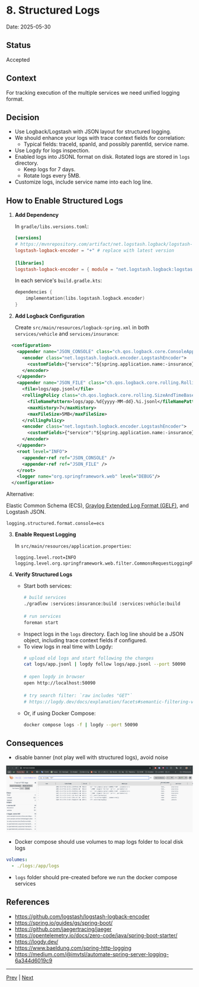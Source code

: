 # 8. Structured Logs

Date: 2025-05-30

## Status

Accepted

## Context

For tracking execution of the multiple services we need unified logging format. 

## Decision

- Use Logback/Logstash with JSON layout for structured logging.
- We should enhance your logs with trace context fields for correlation:
    - Typical fields: traceId, spanId, and possibly parentId, service name.
- Use Logdy for logs inspection.
- Enabled logs into JSONL format on disk. Rotated logs are stored in `logs` directory. 
  - Keep logs for 7 days.
  - Rotate logs every 5MB.
- Customize logs, include service name into each log line.

## How to Enable Structured Logs

1. **Add Dependency**
   
   In `gradle/libs.versions.toml`:
   ```toml
   [versions]
   # https://mvnrepository.com/artifact/net.logstash.logback/logstash-logback-encoder
   logstash-logback-encoder = "+" # replace with latest version
   
   [libraries]
   logstash-logback-encoder = { module = "net.logstash.logback:logstash-logback-encoder", version.ref = "logstash-logback-encoder" }
   ```
   
   In each service's `build.gradle.kts`:
   ```kotlin
   dependencies {
       implementation(libs.logstash.logback.encoder)
   }
   ```

2. **Add Logback Configuration**
   
   Create `src/main/resources/logback-spring.xml` in both `services/vehicle` and `services/insurance`:

```xml
  <configuration>
    <appender name="JSON_CONSOLE" class="ch.qos.logback.core.ConsoleAppender">
      <encoder class="net.logstash.logback.encoder.LogstashEncoder">
        <customFields>{"service":"${spring.application.name:-insurance}"}</customFields>
      </encoder>
    </appender>
    <appender name="JSON_FILE" class="ch.qos.logback.core.rolling.RollingFileAppender">
      <file>logs/app.jsonl</file>
      <rollingPolicy class="ch.qos.logback.core.rolling.SizeAndTimeBasedRollingPolicy">
        <fileNamePattern>logs/app.%d{yyyy-MM-dd}.%i.jsonl</fileNamePattern>
        <maxHistory>7</maxHistory>
        <maxFileSize>5MB</maxFileSize>
      </rollingPolicy>
      <encoder class="net.logstash.logback.encoder.LogstashEncoder">
        <customFields>{"service":"${spring.application.name:-insurance}"}</customFields>
      </encoder>
    </appender>
    <root level="INFO">
      <appender-ref ref="JSON_CONSOLE" />
      <appender-ref ref="JSON_FILE" />
    </root>
    <logger name="org.springframework.web" level="DEBUG"/>
  </configuration>
```

  Alternative:

  Elastic Common Schema (ECS), [Graylog Extended Log Format (GELF)](https://www.baeldung.com/graylog-with-spring-boot), and Logstash JSON.

   ```properties
   logging.structured.format.console=ecs
   ```

3. **Enable Request Logging**
   
   In `src/main/resources/application.properties`:

   ```properties
   logging.level.root=INFO
   logging.level.org.springframework.web.filter.CommonsRequestLoggingFilter=DEBUG
   ```

4. **Verify Structured Logs**
   
   - Start both services:
     ```sh
     # build services
     ./gradlew :services:insurance:build :services:vehicle:build

     # run services
     foreman start
     ```
   - Inspect logs in the `logs` directory. Each log line should be a JSON object, including trace context fields if configured.
   - To view logs in real time with Logdy:
     ```sh
     # upload old logs and start following the changes
     cat logs/app.jsonl | logdy follow logs/app.jsonl --port 50090

     # open logdy in browser
     open http://localhost:50090

     # try search filter: `raw includes "GET"`
     # https://logdy.dev/docs/explanation/facets#semantic-filtering-via-searchbar
     ```
   - Or, if using Docker Compose:
     ```sh
     docker compose logs -f | logdy --port 50090
     ```

## Consequences

- disable banner (not play well with structured logs), avoid noise

![Preview Logs](../preview-logdy.png)

- Docker compose should use volumes to map logs folder to local disk logs

```yaml
volumes:
  - ./logs:/app/logs
```

- `logs` folder should pre-created before we run the docker compose services
 
## References
- https://github.com/logstash/logstash-logback-encoder
- https://spring.io/guides/gs/spring-boot/
- https://github.com/jaegertracing/jaeger
- https://opentelemetry.io/docs/zero-code/java/spring-boot-starter/
- https://logdy.dev/
- https://www.baeldung.com/spring-http-logging
- https://medium.com/@imvtsl/automate-spring-server-logging-6a344d6019c9


---

[Prev](./0007-implement-insurance-service.md) | [Next](./0009-distributed-tracing.md)